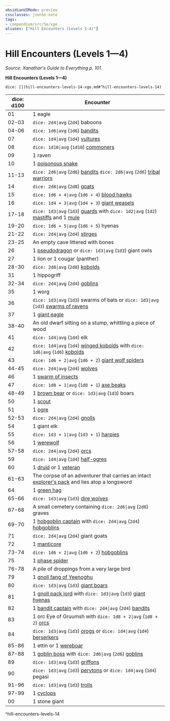 ```yaml
---
obsidianUIMode: preview
cssclasses: json5e-note
tags:
- compendium/src/5e/xge
aliases: ["Hill Encounters (Levels 1—4)"]
---
```

# Hill Encounters (Levels 1—4)
*Source: Xanathar's Guide to Everything p. 101* 

**Hill Encounters (Levels 1—4)**

`dice: [](hill-encounters-levels-14-xge.md#^hill-encounters-levels-14)`

| dice: d100 | Encounter |
|------------|-----------|
| 01 | 1 eagle |
| 02-03 | `dice: 2d4\|avg` (`2d4`) baboons |
| 04-06 | `dice: 1d6\|avg` (`1d6`) [bandits](compendium/bestiary/humanoid/bandit.md) |
| 07 | `dice: 1d4\|avg` (`1d4`) [vultures](compendium/bestiary/beast/vulture.md) |
| 08 | `dice: 1d10\|avg` (`1d10`) [commoners](compendium/bestiary/humanoid/commoner.md) |
| 09 | 1 raven |
| 10 | 1 [poisonous snake](compendium/bestiary/beast/poisonous-snake.md) |
| 11-13 | `dice: 2d6\|avg` (`2d6`) [bandits](compendium/bestiary/humanoid/bandit.md) `dice: 2d6\|avg` (`2d6`) [tribal warriors](compendium/bestiary/humanoid/tribal-warrior.md) |
| 14 | `dice: 2d8\|avg` (`2d8`) [goats](compendium/bestiary/beast/goat.md) |
| 15 | `dice: 1d6 + 4\|avg` (`1d6 + 4`) [blood hawks](compendium/bestiary/beast/blood-hawk.md) |
| 16 | `dice: 1d4 + 3\|avg` (`1d4 + 3`) [giant weasels](compendium/bestiary/beast/giant-weasel.md) |
| 17-18 | `dice: 1d3\|avg` (`1d3`) [guards](compendium/bestiary/humanoid/guard.md) with `dice: 1d2\|avg` (`1d2`) [mastiffs](compendium/bestiary/beast/mastiff.md) and 1 [mule](compendium/bestiary/beast/mule.md) |
| 19-20 | `dice: 1d6 + 5\|avg` (`1d6 + 5`) hyenas |
| 21-22 | `dice: 2d4\|avg` (`2d4`) [stirges](compendium/bestiary/beast/stirge.md) |
| 23-25 | An empty cave littered with bones |
| 26 | 1 [pseudodragon](compendium/bestiary/dragon/pseudodragon.md) or `dice: 1d3\|avg` (`1d3`) giant owls |
| 27 | 1 lion or 1 cougar (panther) |
| 28-30 | `dice: 2d8\|avg` (`2d8`) [kobolds](compendium/bestiary/humanoid/kobold.md) |
| 31 | 1 hippogriff |
| 32-34 | `dice: 2d4\|avg` (`2d4`) [goblins](compendium/bestiary/humanoid/goblin.md) |
| 35 | 1 worg |
| 36 | `dice: 1d3\|avg` (`1d3`) swarms of bats or `dice: 1d3\|avg` (`1d3`) [swarms of ravens](compendium/bestiary/beast/swarm-of-ravens.md) |
| 37 | 1 [giant eagle](compendium/bestiary/beast/giant-eagle.md) |
| 38-40 | An old dwarf sitting on a stump, whittling a piece of wood |
| 41 | `dice: 1d4\|avg` (`1d4`) elk |
| 42 | `dice: 1d4\|avg` (`1d4`) [winged kobolds](compendium/bestiary/humanoid/winged-kobold.md) with `dice: 1d6\|avg` (`1d6`) [kobolds](compendium/bestiary/humanoid/kobold.md) |
| 43 | `dice: 1d6 + 2\|avg` (`1d6 + 2`) [giant wolf spiders](compendium/bestiary/beast/giant-wolf-spider.md) |
| 44-45 | `dice: 2d4\|avg` (`2d4`) [wolves](compendium/bestiary/beast/wolf.md) |
| 46 | 1 [swarm of insects](compendium/bestiary/beast/swarm-of-insects.md) |
| 47 | `dice: 1d8 + 1\|avg` (`1d8 + 1`) [axe beaks](compendium/bestiary/beast/axe-beak.md) |
| 48-49 | 1 [brown bear](compendium/bestiary/beast/brown-bear.md) or `dice: 1d3\|avg` (`1d3`) boars |
| 50 | 1 [scout](compendium/bestiary/humanoid/scout.md) |
| 51 | 1 [ogre](compendium/bestiary/giant/ogre.md) |
| 52-53 | `dice: 2d4\|avg` (`2d4`) [gnolls](compendium/bestiary/humanoid/gnoll.md) |
| 54 | 1 giant elk |
| 55 | `dice: 1d3 + 1\|avg` (`1d3 + 1`) [harpies](compendium/bestiary/monstrosity/harpy.md) |
| 56 | 1 [werewolf](compendium/bestiary/humanoid/werewolf.md) |
| 57-58 | `dice: 2d4\|avg` (`2d4`) [orcs](compendium/bestiary/humanoid/orc.md) |
| 59 | `dice: 1d4\|avg` (`1d4`) [half-ogres](compendium/bestiary/giant/half-ogre-ogrillon.md) |
| 60 | 1 [druid](compendium/bestiary/humanoid/druid.md) or 1 [veteran](compendium/bestiary/humanoid/veteran.md) |
| 61-63 | The corpse of an adventurer that carries an intact [explorer's pack](compendium/items/explorers-pack.md) and lies atop a longsword |
| 64 | 1 [green hag](compendium/bestiary/fey/green-hag.md) |
| 65-66 | `dice: 1d3\|avg` (`1d3`) [dire wolves](compendium/bestiary/beast/dire-wolf.md) |
| 67-68 | A small cemetery containing `dice: 2d6\|avg` (`2d6`) graves |
| 69-70 | 1 [hobgoblin captain](compendium/bestiary/humanoid/hobgoblin-captain.md) with `dice: 2d4\|avg` (`2d4`) [hobgoblins](compendium/bestiary/humanoid/hobgoblin.md) |
| 71 | `dice: 2d4\|avg` (`2d4`) giant goats |
| 72 | 1 [manticore](compendium/bestiary/monstrosity/manticore.md) |
| 73-74 | `dice: 1d6 + 2\|avg` (`1d6 + 2`) [hobgoblins](compendium/bestiary/humanoid/hobgoblin.md) |
| 75 | 1 [phase spider](compendium/bestiary/monstrosity/phase-spider.md) |
| 76-78 | A pile of droppings from a very large bird |
| 79 | 1 [gnoll fang of Yeenoghu](compendium/bestiary/fiend/gnoll-fang-of-yeenoghu.md) |
| 80 | `dice: 1d3\|avg` (`1d3`) [giant boars](compendium/bestiary/beast/giant-boar.md) |
| 81 | 1 [gnoll pack lord](compendium/bestiary/humanoid/gnoll-pack-lord.md) with `dice: 1d3\|avg` (`1d3`) [giant hyenas](compendium/bestiary/beast/giant-hyena.md) |
| 82 | 1 [bandit captain](compendium/bestiary/humanoid/bandit-captain.md) with `dice: 2d4\|avg` (`2d4`) [bandits](compendium/bestiary/humanoid/bandit.md) |
| 83 | 1 orc Eye of Gruumsh with `dice: 1d8 + 2\|avg` (`1d8 + 2`) [orcs](compendium/bestiary/humanoid/orc.md) |
| 84 | `dice: 1d3\|avg` (`1d3`) [orogs](compendium/bestiary/humanoid/orog.md) or `dice: 1d4\|avg` (`1d4`) [berserkers](compendium/bestiary/humanoid/berserker.md) |
| 85-86 | 1 ettin or 1 [wereboar](compendium/bestiary/humanoid/wereboar.md) |
| 87-88 | 1 [goblin boss](compendium/bestiary/humanoid/goblin-boss.md) with `dice: 2d6\|avg` (`2d6`) [goblins](compendium/bestiary/humanoid/goblin.md) |
| 89 | `dice: 1d3\|avg` (`1d3`) [griffons](compendium/bestiary/monstrosity/griffon.md) |
| 90 | `dice: 1d3\|avg` (`1d3`) [perytons](compendium/bestiary/monstrosity/peryton.md) or `dice: 1d4\|avg` (`1d4`) pegasi |
| 91-96 | `dice: 1d3\|avg` (`1d3`) [trolls](compendium/bestiary/giant/troll.md) |
| 97-99 | 1 [cyclops](compendium/bestiary/giant/cyclops.md) |
| 00 | 1 stone giant |
^hill-encounters-levels-14